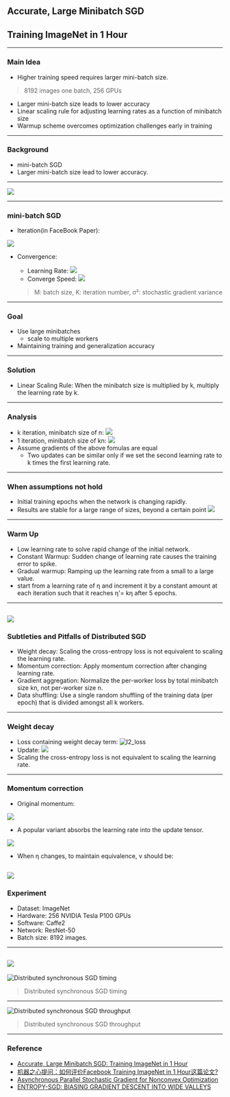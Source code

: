 ## Accurate, Large Minibatch SGD
## Training ImageNet in 1 Hour

---

### Main Idea
- Higher training speed requires larger mini-batch size.

> 8192 images one batch, 256 GPUs

- Larger mini-batch size leads to lower accuracy
- Linear scaling rule for adjusting learning rates as a function of minibatch size
- Warmup scheme overcomes optimization challenges early in training

---

### Background
- mini-batch SGD
- Larger mini-batch size lead to lower accuracy.

---

![](mbgd.png)

---
### mini-batch SGD
- Iteration(in FaceBook Paper):

![](msgd_fomula.png)

- Convergence:
  - Learning Rate: ![](https://www.zhihu.com/equation?tex=%5Cgamma+%3D+1%2F%5Csqrt%7BMK%5Csigma%5E2%7D)
  - Converge Speed: ![](https://www.zhihu.com/equation?tex=1%2F%5Csqrt%7BMK%7D)

  >  M: batch size, K: iteration number, σ²:  stochastic gradient variance

---

### Goal
- Use large minibatches
  - scale to multiple workers
- Maintaining training and generalization accuracy

---

### Solution
- Linear Scaling Rule: When the minibatch size is multiplied by k, multiply the learning rate by k.

---

### Analysis
- k iteration, minibatch size of n:
![](k_nsgd.png)
- 1 iteration, minibatch size of kn:
![](kn_sgd.png)
- Assume gradients of the above fomulas are equal
  - Two updates can be similar only if we set the second learning rate to k times the first learning rate.

---

### When assumptions not hold
- Initial training epochs when the network is changing rapidly.
- Results are stable for a large range of sizes, beyond a certain point
![](size-acc.png)

---

### Warm Up
- Low learning rate to solve rapid change of the initial network.
- Constant Warmup: Sudden change of learning rate causes the training error to spike.
- Gradual warmup: Ramping up the learning rate from a small to a large value.
- start from a learning rate of η and increment it by a constant amount at each iteration such that it reaches η'= kη after 5 epochs.

---
![](warm_up.png)
---

### Subtleties and Pitfalls of Distributed SGD
- Weight decay: Scaling the cross-entropy loss is not equivalent to scaling the learning rate.
- Momentum correction: Apply momentum correction after changing learning rate.
- Gradient aggregation: Normalize the per-worker loss by total minibatch size kn, not per-worker size n.
- Data shuffling: Use a single random shuffling of the training data (per epoch) that is divided amongst all k workers.

---

### Weight decay

- Loss containing weight decay term: 
![l2_loss](l2_loss.png)
- Update: ![](https://raw.githubusercontent.com/ahangchen/slides/master/l2_update.png)
- Scaling the cross-entropy loss is not equivalent to scaling the learning rate.
---
### Momentum correction
- Original momentum:

![](origin_moment.png)
- A popular variant absorbs the learning rate into the update tensor.

![](var_moment.png)
- When η changes, to maintain equivalence, v should be:

![](moment_correct.png)
---
### Experiment
- Dataset: ImageNet
- Hardware: 256 NVIDIA Tesla P100 GPUs
- Software: Caffe2
- Network: ResNet-50
- Batch size: 8192 images.
---
![](exp_rst.png)
---
![Distributed synchronous SGD timing](size-time.png)
> Distributed synchronous SGD timing
---
![Distributed synchronous SGD throughput](gpu_throughput.png)
> Distributed synchronous SGD throughput
---
### Reference
- [Accurate, Large Minibatch SGD: Training ImageNet in 1 Hour](https://research.fb.com/wp-content/uploads/2017/06/imagenet1kin1h3.pdf?)
- [机器之心提问：如何评价Facebook Training ImageNet in 1 Hour这篇论文?](https://www.zhihu.com/question/60874090)
- [Asynchronous Parallel Stochastic Gradient for Nonconvex Optimization](https://arxiv.org/abs/1506.08272)
- [ENTROPY-SGD: BIASING GRADIENT DESCENT INTO WIDE VALLEYS](https://arxiv.org/pdf/1611.01838.pdf)
